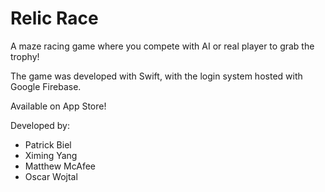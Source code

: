 # Relic Race
A maze racing game where you compete with AI or real player to grab the trophy!

The game was developed with Swift, with the login system hosted with Google Firebase.

Available on App Store!

Developed by:
* Patrick Biel
* Ximing Yang
* Matthew McAfee
* Oscar Wojtal
